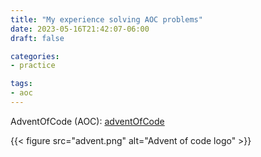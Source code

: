 ```yaml
---
title: "My experience solving AOC problems"
date: 2023-05-16T21:42:07-06:00
draft: false

categories:
- practice

tags:
- aoc
---
```


AdventOfCode (AOC): [adventOfCode](https://adventofcode.com/)    

{{< figure src="advent.png" alt="Advent of code logo" >}}
